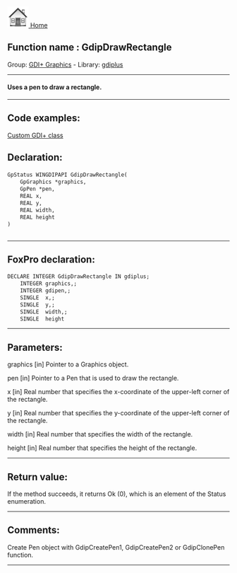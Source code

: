 [<img src="../../images/home.png"> Home ](https://github.com/VFPX/Win32API)  

## Function name : GdipDrawRectangle
Group: [GDI+ Graphics](../../functions_group.md#GDIplus_Graphics)  -  Library: [gdiplus](../../Libraries.md#gdiplus)  
***  


#### Uses a pen to draw a rectangle.
***  


## Code examples:
[Custom GDI+ class](../../samples/sample_450.md)  

## Declaration:
```foxpro  
GpStatus WINGDIPAPI GdipDrawRectangle(
	GpGraphics *graphics,
	GpPen *pen,
	REAL x,
	REAL y,
	REAL width,
	REAL height
)
  
```  
***  


## FoxPro declaration:
```foxpro  
DECLARE INTEGER GdipDrawRectangle IN gdiplus;
	INTEGER graphics,;
	INTEGER gdipen,;
	SINGLE  x,;
	SINGLE  y,;
	SINGLE  width,;
	SINGLE  height  
```  
***  


## Parameters:
graphics
[in] Pointer to a Graphics object.

pen
[in] Pointer to a Pen that is used to draw the rectangle. 

x
[in] Real number that specifies the x-coordinate of the upper-left corner of the rectangle. 

y
[in] Real number that specifies the y-coordinate of the upper-left corner of the rectangle. 

width
[in] Real number that specifies the width of the rectangle. 

height
[in] Real number that specifies the height of the rectangle.   
***  


## Return value:
If the method succeeds, it returns Ok (0), which is an element of the Status enumeration.  
***  


## Comments:
Create Pen object with GdipCreatePen1, GdipCreatePen2 or GdipClonePen function.  
  
***  

